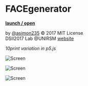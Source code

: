 # FACEgenerator
**[launch / open](https://github.com/asimon235/dsii-2017-unirsm.github.io/tree/master/asimo235/10%20Print)**

by [@asimon235](https://github.com/asimon235) © 2017 MIT License  
DSII2017 Lab @UNIRSM [website](http://dsii-2017-unirsm.github.io)

*10print variation in p5.js*

![Screen](http://i.imgur.com/e1qSak8.png)

![Screen](http://i.imgur.com/q2TOxkP.png)

![Screen](http://i.imgur.com/apGRw2Y.png)
